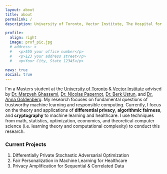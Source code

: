 ```yaml
---
layout: about
title: about
permalink: /
description: University of Toronto, Vector Institute, The Hospital for Sick Children

profile:
  align: right
  image: prof_pic.jpg
  # address: >
  #   <p>555 your office number</p>
  #   <p>123 your address street</p>
  #   <p>Your City, State 12345</p>

news: true
social: true
---
```

I'm a Masters student at the [University of Toronto](https://web.cs.toronto.edu/) & [Vector Institute](https://vectorinstitute.ai/) advised by [Dr. Marzyeh Ghassemi](http://www.marzyehghassemi.com/), [Dr. Nicolas Papernot](https://www.papernot.fr/), [Dr. Berk Ustun](https://www.berkustun.com/), and [Dr. Anna Goldenberg](http://goldenberglab.ca/). My research focuses on fundamental questions of trustworthy machine learning and responsible computing. Currently, I focus on the theory and applications of **differential privacy**, **algorithmic fairness**, and **cryptography** to machine learning and healthcare. I use techniques from math, statistics, optimization, economics, and theoretical computer science (i.e. learning theory and computational complexity) to conduct this research.

### Current Projects
1. Differentially Private Stochastic Adversarial Optimization
2. Fair Personalization in Machine Learning for Healthcare
3. Privacy Amplification for Sequential & Correlated Data

<!-- You can read more about my research agenda and the broad questions I'm interested in [here](FILL IN). -->

<!-- Link to your social media connections, too. This theme is set up to use [Font Awesome icons](http://fortawesome.github.io/Font-Awesome/){:target="\_blank"} and [Academicons](https://jpswalsh.github.io/academicons/){:target="\_blank"}, like the ones below. Add your Facebook, Twitter, LinkedIn, Google Scholar, or just disable all of them. -->

